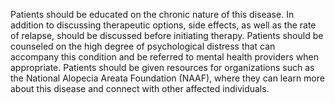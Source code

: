 Patients should be educated on the chronic nature of this disease. In addition to discussing therapeutic options, side effects, as well as the rate of relapse, should be discussed before initiating therapy. Patients should be counseled on the high degree of psychological distress that can accompany this condition and be referred to mental health providers when appropriate. Patients should be given resources for organizations such as the National Alopecia Areata Foundation (NAAF), where they can learn more about this disease and connect with other affected individuals.